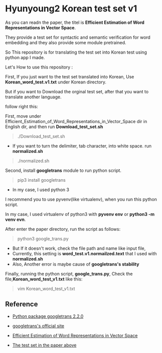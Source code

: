# Hyunyoung2 Korean test set v1

As you can readn the paper, the titel is **Efficient Estimation of Word Representations in Vector Space**.

They provide a test set for syntactic and semantic verification for word embedding and they also provide some module pretrained. 

So This repository is for translating the test set into Korean test using python app I made. 

Let's How to use this repository : 

First, If you just want to the test set translated into Korean, Use **Korean_word_test.v1.txt** under Korean directory. 

But if you want to Download the orginal test set, after that you want to translate another language. 

follow right this: 

First, move under Efficient_Estimation_of_Word_Representations_in_Vector_Space dir in English dir, and then run **Download_test_set.sh**

> ./Download_test_set.sh

 - If you want to turn the delimiter, tab character, into white space. run **normalized.sh**
 
 > ./normalized.sh
 
Second, install **googletrans** module to run python script.

> pip3 install googletrans

- In my case, I used python 3

I recommend you to use pyvenv(like virtualenv), when you run this python script. 

In my case, I used virtualenv of python3 with **pyvenv env** or **python3 -m venv evn**.

After enter the paper directory, run the script as follows:

>  python3 google_trans.py

- But If it doesn't work, check the file path and name like input file, 
- Currently, this setting is **word_test.v1.normailzed.text** that I used with **normalized.sh**
- Also, Another error is maybe cause of **googletrans's stability**

Finally, running the python script, **google_trans.py**, Check the file,**Korean_word_test_v1.txt** like this:

> vim Korean_word_test_v1.txt



## Reference 

 - [Python package googletrans 2.2.0](https://pypi.python.org/pypi/googletrans)
 
 - [googletrans's official site](http://py-googletrans.readthedocs.io/en/latest/)

 - [Efficient Estimation of Word Representations in Vector Space](https://arxiv.org/abs/1301.3781v3)

  - [The test set in the paper above](http://www.fit.vutbr.cz/~imikolov/rnnlm/word-test.v1.txt)
